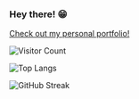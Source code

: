### Hey there! 😁

<!--
**matias-berrios-o/matias-berrios-o** is a ✨ _special_ ✨ repository because its `README.md` (this file) appears on your GitHub profile.

Here are some ideas to get you started:

- 🔭 I’m currently working on ...
- 🌱 I’m currently learning ...
- 👯 I’m looking to collaborate on ...
- 🤔 I’m looking for help with ...
- 💬 Ask me about ...
- 📫 How to reach me: ...
- 😄 Pronouns: ...
- ⚡ Fun fact: ...
-->

[Check out my personal portfolio!](https://matias-berrios-o.github.io/)


![Visitor Count](https://profile-counter.glitch.me/matias-berrios-o/count.svg)


![Top Langs](https://github-readme-stats.vercel.app/api/top-langs/?username=matias-berrios-o&layout=compact)



![GitHub Streak](https://github-readme-streak-stats.herokuapp.com/?user=matias-berrios-o&theme=radical)


